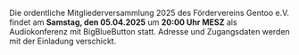 <!--
.. title: Mitgliederversammlung 2025-04-05
.. slug: mitgliederversammlung-2025-04-05
.. date: 2024-12-12 20:15:00 UTC+01:00
.. tags: 
.. category: 
.. link: 
.. description: 
.. type: text
-->

Die ordentliche Mitgliederversammlung 2025
des Fördervereins Gentoo e.V. findet
am **Samstag, den 05.04.2025**
um **20:00 Uhr MESZ**
als Audiokonferenz mit BigBlueButton statt.
Adresse und Zugangsdaten werden mit der Einladung verschickt.
